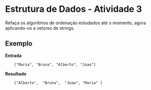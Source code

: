 # Estrutura de Dados - Atividade 3

Refaça os algoritmos de ordenação estudados até o momento, agora aplicando-os a vetores de strings.

## Exemplo

**Entrada**

```
    ["Maria", "Bruna", "Alberto", "Joao"]
```

**Resultado**

```
    ["Alberto",  "Bruna",  "Joao", "Maria" ]
```
